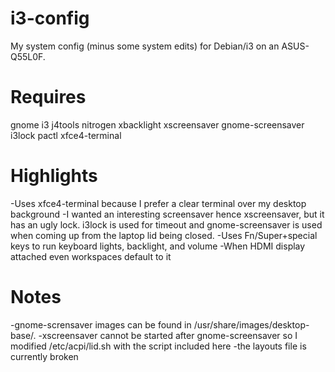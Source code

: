 i3-config
=========

My system config (minus some system edits) for Debian/i3 on an ASUS-Q55L0F.

Requires
========
gnome
i3
j4tools
nitrogen
xbacklight
xscreensaver
gnome-screensaver
i3lock
pactl
xfce4-terminal

Highlights
==========
-Uses xfce4-terminal because I prefer a clear terminal over my desktop background
-I wanted an interesting screensaver hence xscreensaver, but it has an ugly lock. i3lock is used for timeout and gnome-screensaver is used when coming up from the laptop lid being closed.
-Uses Fn/Super+special keys to run keyboard lights, backlight, and volume
-When HDMI display attached even workspaces default to it

Notes
====
-gnome-scrensaver images can be found in /usr/share/images/desktop-base/.
-xscreensaver cannot be started after gnome-screensaver so I modified /etc/acpi/lid.sh with the script included here
-the layouts file is currently broken
